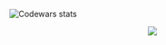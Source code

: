 ![Codewars stats](https://www.codewars.com/users/LeaveMyYard/badges/large)
<div align="center">
	<img src = "https://media.giphy.com/media/KxtZLJlAAwNGUVH2eV/giphy.gif">
</div>
